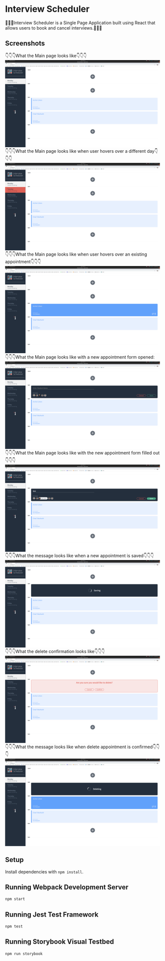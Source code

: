 # Interview Scheduler

:calendar::calendar::calendar:Interview Scheduler is a Single Page Application built using React that allows users to book and cancel interviews.:calendar::calendar::calendar:

## Screenshots
:point_down::point_down::point_down:What the Main page looks like:point_down::point_down::point_down:
!["screenshot of main page"](https://raw.githubusercontent.com/rbbenett/scheduler/1018ae935bd93bbd0268553455efd4713bd5e790/public/images/Main_Index_Page.png)
:point_down::point_down::point_down:What the Main page looks like when user hovers over a different day:point_down::point_down::point_down:
!["screenshot of main page with different day hovered over"](https://raw.githubusercontent.com/rbbenett/scheduler/1018ae935bd93bbd0268553455efd4713bd5e790/public/images/New_Day_Selected.png)
:point_down::point_down::point_down:What the Main page looks like when user hovers over an existing appointment:point_down::point_down::point_down:
!["screenshot of main page with existing appointment hovered over"](https://raw.githubusercontent.com/rbbenett/scheduler/1018ae935bd93bbd0268553455efd4713bd5e790/public/images/Appointment_Selected.png)
:point_down::point_down::point_down:What the Main page looks like with a new appointment form opened:
!["screenshot of main page with new appointment form opened"](https://raw.githubusercontent.com/rbbenett/scheduler/1018ae935bd93bbd0268553455efd4713bd5e790/public/images/New_Appointment_Form.png)
:point_down::point_down::point_down:What the Main page looks like with the new appointment form filled out:point_down::point_down::point_down:
!["screenshot of main page with new appointment form filled out"](https://raw.githubusercontent.com/rbbenett/scheduler/1018ae935bd93bbd0268553455efd4713bd5e790/public/images/New_Appointment_Form_Filled.png)
:point_down::point_down::point_down:What the message looks like when a new appointment is saved:point_down::point_down::point_down:
!["screenshot of saving message"](https://raw.githubusercontent.com/rbbenett/scheduler/1018ae935bd93bbd0268553455efd4713bd5e790/public/images/Saving_Message.png)
:point_down::point_down::point_down:What the delete confirmation looks like:point_down::point_down::point_down:
!["screenshot of delete confirmation message"](https://raw.githubusercontent.com/rbbenett/scheduler/1018ae935bd93bbd0268553455efd4713bd5e790/public/images/Delete_Confirmation.png)
:point_down::point_down::point_down:What the message looks like when delete appointment is confirmed:point_down::point_down::point_down:
!["screenshot of delete confirmation message"](https://raw.githubusercontent.com/rbbenett/scheduler/1018ae935bd93bbd0268553455efd4713bd5e790/public/images/Deleting_Message.png)

## Setup

Install dependencies with `npm install`.

## Running Webpack Development Server

```sh
npm start
```

## Running Jest Test Framework

```sh
npm test
```

## Running Storybook Visual Testbed

```sh
npm run storybook
```
